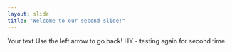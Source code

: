 ```yaml
---
layout: slide
title: "Welcome to our second slide!"
---
```

Your text
Use the left arrow to go back! HY - testing again for second time
